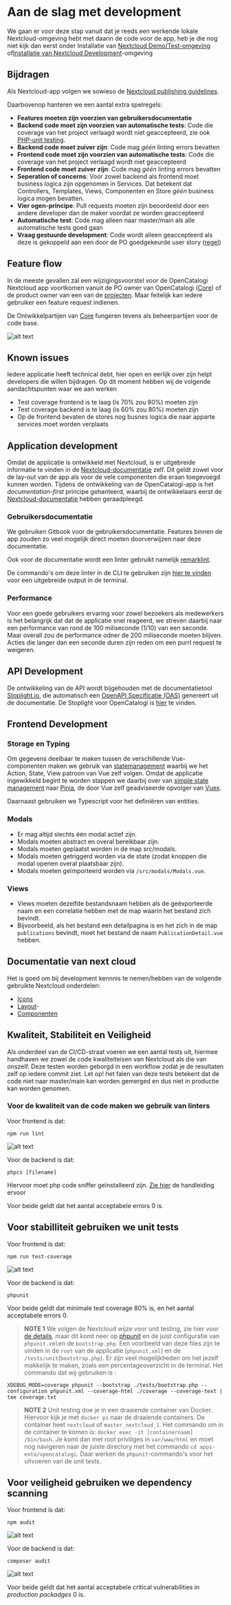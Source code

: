 # Aan de slag met development

We gaan er voor deze stap vanuit dat je reeds een werkende lokale Nextcloud-omgeving hebt met daarin de code voor de app, heb je die nog niet kijk dan eerst onder Installatie van [Nextcloud Demo/Test-omgeving](installatie-van-nextcloud-demo-test-omgeving.md) of[Installatie van Nextcloud Development](../installatie/instructies.md)-omgeving

## Bijdragen

Als Nextcloud-app volgen we sowieso de [Nextcloud publishing guidelines](https://docs.nextcloud.com/server/19/developer_manual/app/publishing.html#app-guidelines).

Daarbovenop hanteren we een aantal extra spelregels:

* **Features moeten zijn voorzien van gebruikersdocumentatie**
* **Backend code moet zijn voorzien van automatische tests**: Code die coverage van het project verlaagd wordt niet geaccepteerd, zie ook [PHP-unit testing](https://docs.nextcloud.com/server/latest/developer_manual/server/unit-testing.html).
* **Backend code moet zuiver zijn**: Code mag *géén* linting errors bevatten
* **Frontend code moet zijn voorzien van automatische tests**: Code die coverage van het project verlaagd wordt niet geaccepteerd
* **Frontend code moet zuiver zijn**: Code mag *géén* linting errors bevatten
* **Seperation of concerns**: Voor zowel backend als frontend moet business logica zijn opgenomen in Services. Dat betekent dat Controllers, Templates, Views, Componenten en Store *géén* business logica mogen bevatten.
* **Vier ogen-principe**: Pull requests moeten zijn beoordeeld door een andere developer dan de maker voordat ze worden geaccepteerd
* **Automatische test**: Code mag alleen naar master/main als alle automatische tests goed gaan
* **Vraag gestuurde development**: Code wordt alleen geaccepteerd als deze is gekoppeld aan een door de PO goedgekeurde user story ([regel](https://github.com/OpenCatalogi/.github/issues/new/choose))

## Feature flow

In de meeste gevallen zal een wijzigingsvoorstel voor de OpenCatalogi Nextcloud app voortkomen vanuit de PO owner van OpenCatalogi ([Core](https://documentatie.opencatalogi.nl/Docs/Projecten/)) of de product owner van een van de [projecten](https://documentatie.opencatalogi.nl/Docs/Projecten/). Maar feitelijk kan iedere gebruiker een feature request indienen.

De Ontwikkelpartijen van [Core](https://documentatie.opencatalogi.nl/Docs/Projecten/) fungeren tevens als beheerpartijen voor de code base.

![alt text](feature_flow.png)

## Known issues

Iedere applicatie heeft technical debt, hier open en eerlijk over zijn helpt developers die willen bijdragen. Op dit moment hebben wij de volgende aandachtspunten waar we aan werken

* Test coverage frontend is te laag (is 70% zou 80%) moeten zijn
* Test coverage backend is te laag (is 60% zou 80%) moeten zijn
* Op de frontend bevaten de stores nog busnes logica die naar apparte services moet worden verplaats

## Application development

Omdat de applicatie is ontwikkeld met Nextcloud, is er uitgebreide informatie te vinden in de [Nextcloud-documentatie](https://docs.nextcloud.com/server/latest/developer_manual/index.html) zelf. Dit geldt zowel voor de lay-out van de app als voor de vele componenten die eraan toegevoegd kunnen worden. Tijdens de ontwikkeling van de OpenCatalogi-app is het *documentation-first* principe gehanteerd, waarbij de ontwikkelaars eerst de [Nextcloud-documentatie](https://docs.nextcloud.com/server/latest/developer_manual/index.html) hebben geraadpleegd.

### Gebruikersdocumentatie

We gebruiken Gitbook voor de gebruikersdocumentatie. Features binnen de app zouden zo veel mogelijk direct moeten doorverwijzen naar deze documentatie.

Ook voor de documentatie wordt een linter gebruikt namelijk [remarklint](https://github.com/remarkjs/remark-lint).

De commando's om deze linter in de CLI te gebruiken zijn [hier te vinden](https://github.com/remarkjs/remark-lint?tab=readme-ov-file#what-is-this) voor een uitgebreide output in de terminal.

### Performance

Voor een goede gebruikers ervaring voor zowel bezoekers als medewerkers is het belangrijk dat dat de applicatie snel reageerd, we streven daarbij naar een performance van rond de 100 miliseconde (1/10) van een seconde. Maar overall zou de performance odner de 200 miliseconde moeten blijven. Acties die langer dan een seconde duren zijn reden om een purrl request te weigeren.

## API Development

De ontwikkeling van de API wordt bijgehouden met de documentatietool [Stoplight.io](https://stoplight.io/), die automatisch een [OpenAPI Specificatie (OAS)](https://www.noraonline.nl/wiki/FS:Openapi-specification#:~:text=Een%20OpenAPI%20Specification%20\(OAS\)%20beschrijft,er%20achter%20de%20API%20schuilgaat.) genereert uit de documentatie. De Stoplight voor OpenCatalogi is [hier](https://conduction.stoplight.io/docs/open-catalogi/6yuj08rgf7w44-open-catalogi-api) te vinden.

## Frontend Development

### Storage en Typing

Om gegevens deelbaar te maken tussen de verschillende Vue-componenten maken we gebruik van [statemanagement](https://vuejs.org/guide/scaling-up/state-management) waarbij we het Action, State, View patroon van Vue zelf volgen. Omdat de applicatie ingewikkeld begint te worden stappen we daarbij over van [simple state management](https://vuejs.org/guide/scaling-up/state-management#simple-state-management-with-reactivity-api) naar [Pinia](https://pinia.vuejs.org/), de door Vue zelf geadviseerde opvolger van [Vuex](https://vuejs.org/guide/scaling-up/state-management#pinia).

Daarnaast gebruiken we Typescript voor het definiëren van entities.

### Modals

* Er mag altijd slechts één modal actief zijn.
* Modals moeten abstract en overal bereikbaar zijn.
* Modals moeten geplaatst worden in de map src/modals.
* Modals moeten getriggerd worden via de state (zodat knoppen die modal openen overal plaatsbaar zijn).
* Modals moeten geïmporteerd worden via `/src/modals/Modals.vue`.

### Views

* Views moeten dezelfde bestandsnaam hebben als de geëxporteerde naam en een correlatie hebben met de map waarin het bestand zich bevindt.
* Bijvoorbeeld, als het bestand een detailpagina is en het zich in de map `publications` bevindt, moet het bestand de naam `PublicationDetail.vue` hebben.

## Documentatie van next cloud

Het is goed om bij development kennnis te nemen/hebben van de volgende gebruikte Nextcloud onderdelen:

* [Icons](https://pictogrammers.com/library/mdi/)
* [Layout](https://docs.nextcloud.com/server/latest/developer_manual/design/layout.html)-
* [Componenten](https://nextcloud-vue-components.netlify.app/)

## Kwaliteit, Stabiliteit en Veiligheid

Als onderdeel van de CI/CD-straat voeren we een aantal tests uit, hiermee handhaven we zowel de code kwaliteiteisen van Nextcloud als die van onszelf. Deze testen worden geborgd in een workflow zodat je de resultaten zelf op iedere commit ziet. Let op! het falen van deze tests betekent dat de code niet naar master/main kan worden gemerged en dus niet in productie kan worden genomen.

### Voor de kwaliteit van de code maken we gebruik van linters

Voor frontend is dat:

```cli
npm run lint
```

![alt text](npm_lint.png)

Voor de backend is dat:

```cli
phpcs [filename]
```

Hiervoor moet php code sniffer geïnstalleerd zijn. [Zie hier](https://dev.to/xxzeroxx/phpcs-php-code-sniffer-59f4) de handleiding ervoor

Voor beide geldt dat het aantal acceptabele errors 0 is.

## Voor stabilliteit gebruiken we unit tests

Voor frontend is dat:

```cli
npm run test-coverage
```

![alt text](npm_test.png)

Voor de backend is dat:

```cli
phpunit 
```

Voor beide geldt dat minimale test coverage 80% is, en het aantal acceptabele errors 0.

> **NOTE 1** We volgen de Nextcloud wijze voor unit testing, zie hier voor [de details](https://docs.nextcloud.com/server/latest/developer_manual/server/unit-testing.html), maar dit komt neer op [phpunit](https://docs.phpunit.de/en/11.3/index.html) en de juist configuratie van `phpunit.xml`en de `bootstrap.php`. Een voorbeeld van deze files zijn te vinden in de `root` van de applicatie (`phpunit.xml`) en de `/tests/unit`(`bootstrap.php`). Er zijn veel mogelijkheden om het jezelf makkelijk te maken, zoals een percentageoverzicht in de terminal. Het commando dat wij gebruiken is :

`XDEBUG_MODE=coverage phpunit --bootstrap ./tests/bootstrap.php --configuration phpunit.xml --coverage-html ./coverage --coverage-text | tee coverage.txt`

> **NOTE 2** Unit testing doe je in een draaiende container van Docker. Hiervoor kijk je met `docker ps` naar de draaiende containers. De container heet `nextcloud` of `master_nextcloud_1`. Het commando om in de container te komen is: `docker exec -it [containernaam] /bin/bash`. Je komt dan met root priviliges in `var/www/html` en moet nog navigeren naar de juiste directory met het commando `cd apps-exta/opencatalogi`. Daar werken de `phpunit`-commando's voor het uitvoeren van de unit tests.

## Voor veiligheid gebruiken we dependency scanning

Voor frontend is dat:

```cli
npm audit
```

![alt text](npm_audit.png)

Voor de backend is dat:

```cli
composer audit
```

![alt text](composer_audit.png)

Voor beide geldt dat het aantal acceptabele critical vulnerabilities in *production packadges* 0 is.
